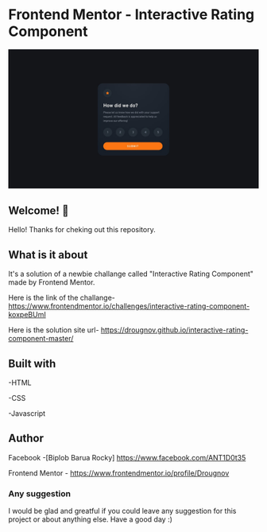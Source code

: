 # Frontend Mentor - Interactive Rating Component

![Design preview for interactive rating component](./design/desktop-design.jpg)

## Welcome! 👋

Hello! Thanks for cheking out this repository.

## What is it about

It's a solution of a newbie challange called "Interactive Rating Component" made by Frontend Mentor.

Here is the link of the challange-
https://www.frontendmentor.io/challenges/interactive-rating-component-koxpeBUmI

Here is the solution site url-
https://drougnov.github.io/interactive-rating-component-master/

## Built with

-HTML

-CSS

-Javascript

## Author

Facebook -[Biplob Barua Rocky] https://www.facebook.com/ANT1D0t35

Frontend Mentor - https://www.frontendmentor.io/profile/Drougnov

### Any suggestion

I would be glad and greatful if you could leave any suggestion for this project or about anything else. Have a good day :)
